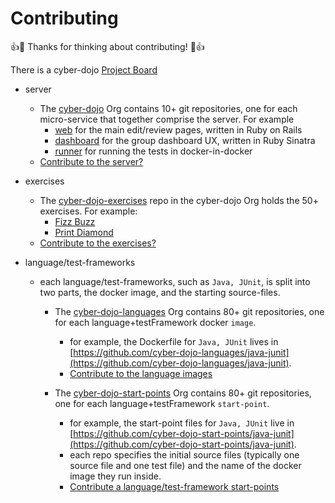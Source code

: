 
# Contributing

:+1::tada: Thanks for thinking about contributing! :tada::+1:

There is a cyber-dojo [Project Board](https://github.com/orgs/cyber-dojo/projects/3/views/1)  

- server
  - The [cyber-dojo](https://github.com/cyber-dojo) Org contains 10+ git repositories, one for each micro-service that together comprise the server. For example
    - [web](https://github.com/cyber-dojo/web) for the main edit/review pages, written in Ruby on Rails
    - [dashboard](https://github.com/cyber-dojo/dashboard) for the group dashboard UX, written in Ruby Sinatra
    - [runner](https://github.com/cyber-dojo/runner) for running the tests in docker-in-docker 
  - [Contribute to the server?](https://github.com/cyber-dojo/cyber-dojo/blob/master/docs/how-to-contribute-to-server.md)

- exercises
  - The [cyber-dojo-exercises](https://github.com/cyber-dojo/exercises-start-points) repo in the cyber-dojo Org holds the 50+ exercises. For example:
    - [Fizz Buzz](https://github.com/cyber-dojo/exercises-start-points/tree/main/start-points/Fizz_Buzz)
    - [Print Diamond](https://github.com/cyber-dojo/exercises-start-points/tree/main/start-points/Print_Diamond)
  - [Contribute to the exercises?](https://github.com/cyber-dojo/exercises-start-points/blob/main/docs/contributing.md)

- language/test-frameworks
  - each language/test-frameworks, such as `Java, JUnit`, is split into two parts, the docker image, and the starting source-files.
    - The [cyber-dojo-languages](https://github.com/cyber-dojo-languages) Org contains 80+ git repositories, one for each language+testFramework docker `image`.
      - for example, the Dockerfile for `Java, JUnit` lives in [https://github.com/cyber-dojo-languages/java-junit](https://github.com/cyber-dojo-languages/java-junit).
      - [Contribute to the language images](https://github.com/cyber-dojo/cyber-dojo/blob/master/docs/how-to-contribute-to-languages.md)
 
    - The [cyber-dojo-start-points](https://github.com/cyber-dojo-start-points) Org contains 80+ git repositories, one for each language+testFramework `start-point`.
      - for example, the start-point files for `Java, JUnit` live in [https://github.com/cyber-dojo-start-points/java-junit](https://github.com/cyber-dojo-start-points/java-junit).
      - each repo specifies the initial source files (typically one source file and one test file) and the name of the docker image they run inside.
      - [Contribute a language/test-framework start-points](https://github.com/cyber-dojo/cyber-dojo/blob/master/docs/how-to-contribute-to-start-points.md)

